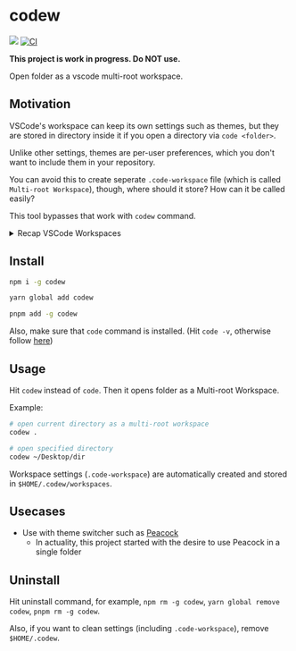 # codew

<a href="https://www.npmjs.com/package/codew"><img src="https://img.shields.io/npm/v/codew"></a>
[![CI](https://github.com/bisquit/codew/actions/workflows/ci.yml/badge.svg)](https://github.com/bisquit/codew/actions/workflows/ci.yml)

**This project is work in progress. Do NOT use.**

Open folder as a vscode multi-root workspace.

## Motivation

VSCode's workspace can keep its own settings such as themes, but they are stored in directory inside it if you open a directory via `code <folder>`.

Unlike other settings, themes are per-user preferences, which you don't want to include them in your repository.

You can avoid this to create seperate `.code-workspace` file (which is called `Multi-root Workspace`), though, where should it store? How can it be called easily?

This tool bypasses that work with `codew` command.

<details>
<summary>Recap VSCode Workspaces</summary>

VSCode opens folder as **Single-folder workspaces** if you opened with `code <folder>`. Against that, if you opened with `.code-workspace`, VSCode treats it as **Multi-root Workspace**.

One difference between them is **Where the settings are stored**. The former is stored within folder itself, and the latter is stored in standalone `.code-workspace` file.

See https://code.visualstudio.com/docs/editor/workspaces#_singlefolder-workspaces more details.

</details>

## Install

```sh
npm i -g codew
```

```sh
yarn global add codew
```

```sh
pnpm add -g codew
```

Also, make sure that `code` command is installed. (Hit `code -v`, otherwise follow [here](https://code.visualstudio.com/docs/setup/mac#_launching-from-the-command-line))

## Usage

Hit `codew` instead of `code`. Then it opens folder as a Multi-root Workspace.

Example:

```sh
# open current directory as a multi-root workspace
codew .

# open specified directory
codew ~/Desktop/dir
```

Workspace settings (`.code-workspace`) are automatically created and stored in `$HOME/.codew/workspaces`.

## Usecases

- Use with theme switcher such as [Peacock](https://github.com/johnpapa/vscode-peacock)
  - In actuality, this project started with the desire to use Peacock in a single folder

## Uninstall

Hit uninstall command, for example, `npm rm -g codew`, `yarn global remove codew`, `pnpm rm -g codew`.

Also, if you want to clean settings (including `.code-workspace`), remove `$HOME/.codew`.
